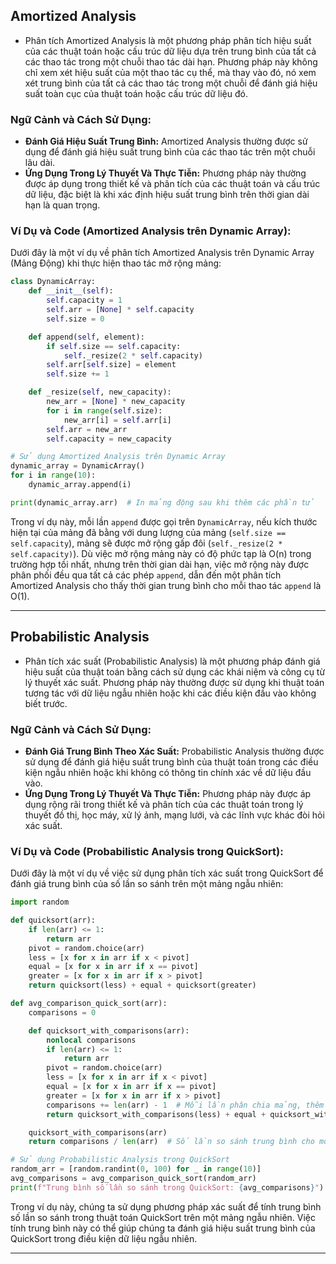 ## Amortized Analysis

- Phân tích Amortized Analysis là một phương pháp phân tích hiệu suất của các thuật toán hoặc cấu trúc dữ liệu dựa trên trung bình của tất cả các thao tác trong một chuỗi thao tác dài hạn. Phương pháp này không chỉ xem xét hiệu suất của một thao tác cụ thể, mà thay vào đó, nó xem xét trung bình của tất cả các thao tác trong một chuỗi để đánh giá hiệu suất toàn cục của thuật toán hoặc cấu trúc dữ liệu đó.

### Ngữ Cảnh và Cách Sử Dụng:

- **Đánh Giá Hiệu Suất Trung Bình:** Amortized Analysis thường được sử dụng để đánh giá hiệu suất trung bình của các thao tác trên một chuỗi lâu dài.
- **Ứng Dụng Trong Lý Thuyết Và Thực Tiễn:** Phương pháp này thường được áp dụng trong thiết kế và phân tích của các thuật toán và cấu trúc dữ liệu, đặc biệt là khi xác định hiệu suất trung bình trên thời gian dài hạn là quan trọng.

### Ví Dụ và Code (Amortized Analysis trên Dynamic Array):

Dưới đây là một ví dụ về phân tích Amortized Analysis trên Dynamic Array (Mảng Động) khi thực hiện thao tác mở rộng mảng:

```python
class DynamicArray:
    def __init__(self):
        self.capacity = 1
        self.arr = [None] * self.capacity
        self.size = 0

    def append(self, element):
        if self.size == self.capacity:
            self._resize(2 * self.capacity)
        self.arr[self.size] = element
        self.size += 1

    def _resize(self, new_capacity):
        new_arr = [None] * new_capacity
        for i in range(self.size):
            new_arr[i] = self.arr[i]
        self.arr = new_arr
        self.capacity = new_capacity

# Sử dụng Amortized Analysis trên Dynamic Array
dynamic_array = DynamicArray()
for i in range(10):
    dynamic_array.append(i)

print(dynamic_array.arr)  # In mảng động sau khi thêm các phần tử
```

Trong ví dụ này, mỗi lần `append` được gọi trên `DynamicArray`, nếu kích thước hiện tại của mảng đã bằng với dung lượng của mảng (`self.size == self.capacity`), mảng sẽ được mở rộng gấp đôi (`self._resize(2 * self.capacity)`). Dù việc mở rộng mảng này có độ phức tạp là O(n) trong trường hợp tồi nhất, nhưng trên thời gian dài hạn, việc mở rộng này được phân phối đều qua tất cả các phép `append`, dẫn đến một phân tích Amortized Analysis cho thấy thời gian trung bình cho mỗi thao tác `append` là O(1).

---

## Probabilistic Analysis

- Phân tích xác suất (Probabilistic Analysis) là một phương pháp đánh giá hiệu suất của thuật toán bằng cách sử dụng các khái niệm và công cụ từ lý thuyết xác suất. Phương pháp này thường được sử dụng khi thuật toán tương tác với dữ liệu ngẫu nhiên hoặc khi các điều kiện đầu vào không biết trước.

### Ngữ Cảnh và Cách Sử Dụng:

- **Đánh Giá Trung Bình Theo Xác Suất:** Probabilistic Analysis thường được sử dụng để đánh giá hiệu suất trung bình của thuật toán trong các điều kiện ngẫu nhiên hoặc khi không có thông tin chính xác về dữ liệu đầu vào.
- **Ứng Dụng Trong Lý Thuyết Và Thực Tiễn:** Phương pháp này được áp dụng rộng rãi trong thiết kế và phân tích của các thuật toán trong lý thuyết đồ thị, học máy, xử lý ảnh, mạng lưới, và các lĩnh vực khác đòi hỏi xác suất.

### Ví Dụ và Code (Probabilistic Analysis trong QuickSort):

Dưới đây là một ví dụ về việc sử dụng phân tích xác suất trong QuickSort để đánh giá trung bình của số lần so sánh trên một mảng ngẫu nhiên:

```python
import random

def quicksort(arr):
    if len(arr) <= 1:
        return arr
    pivot = random.choice(arr)
    less = [x for x in arr if x < pivot]
    equal = [x for x in arr if x == pivot]
    greater = [x for x in arr if x > pivot]
    return quicksort(less) + equal + quicksort(greater)

def avg_comparison_quick_sort(arr):
    comparisons = 0

    def quicksort_with_comparisons(arr):
        nonlocal comparisons
        if len(arr) <= 1:
            return arr
        pivot = random.choice(arr)
        less = [x for x in arr if x < pivot]
        equal = [x for x in arr if x == pivot]
        greater = [x for x in arr if x > pivot]
        comparisons += len(arr) - 1  # Mỗi lần phân chia mảng, thêm số lượng so sánh tương ứng
        return quicksort_with_comparisons(less) + equal + quicksort_with_comparisons(greater)

    quicksort_with_comparisons(arr)
    return comparisons / len(arr)  # Số lần so sánh trung bình cho mỗi phần tử trong mảng

# Sử dụng Probabilistic Analysis trong QuickSort
random_arr = [random.randint(0, 100) for _ in range(10)]
avg_comparisons = avg_comparison_quick_sort(random_arr)
print(f"Trung bình số lần so sánh trong QuickSort: {avg_comparisons}")
```

Trong ví dụ này, chúng ta sử dụng phương pháp xác suất để tính trung bình số lần so sánh trong thuật toán QuickSort trên một mảng ngẫu nhiên. Việc tính trung bình này có thể giúp chúng ta đánh giá hiệu suất trung bình của QuickSort trong điều kiện dữ liệu ngẫu nhiên.

---
